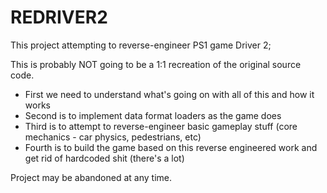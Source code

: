# REDRIVER2

This project attempting to reverse-engineer PS1 game Driver 2;

This is probably NOT going to be a 1:1 recreation of the original source code.

- First we need to understand what's going on with all of this and how it works
- Second is to implement data format loaders as the game does
- Third is to attempt to reverse-engineer basic gameplay stuff (core mechanics - car physics, pedestrians, etc)
- Fourth is to build the game based on this reverse engineered work and get rid of hardcoded shit (there's a lot)

Project may be abandoned at any time.

